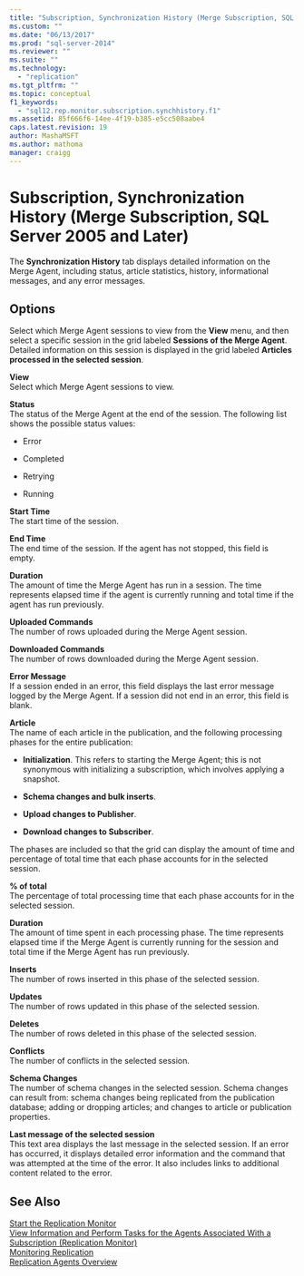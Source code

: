 ```yaml
---
title: "Subscription, Synchronization History (Merge Subscription, SQL Server 2005 and Later) | Microsoft Docs"
ms.custom: ""
ms.date: "06/13/2017"
ms.prod: "sql-server-2014"
ms.reviewer: ""
ms.suite: ""
ms.technology: 
  - "replication"
ms.tgt_pltfrm: ""
ms.topic: conceptual
f1_keywords: 
  - "sql12.rep.monitor.subscription.synchhistory.f1"
ms.assetid: 85f666f6-14ee-4f19-b385-e5cc508aabe4
caps.latest.revision: 19
author: MashaMSFT
ms.author: mathoma
manager: craigg
---
```

# Subscription, Synchronization History (Merge Subscription, SQL Server 2005 and Later)
  The **Synchronization History** tab displays detailed information on the Merge Agent, including status, article statistics, history, informational messages, and any error messages.  
  
## Options  
 Select which Merge Agent sessions to view from the **View** menu, and then select a specific session in the grid labeled **Sessions of the Merge Agent**. Detailed information on this session is displayed in the grid labeled **Articles processed in the selected session**.  
  
 **View**  
 Select which Merge Agent sessions to view.  
  
 **Status**  
 The status of the Merge Agent at the end of the session. The following list shows the possible status values:  
  
-   Error  
  
-   Completed  
  
-   Retrying  
  
-   Running  
  
 **Start Time**  
 The start time of the session.  
  
 **End Time**  
 The end time of the session. If the agent has not stopped, this field is empty.  
  
 **Duration**  
 The amount of time the Merge Agent has run in a session. The time represents elapsed time if the agent is currently running and total time if the agent has run previously.  
  
 **Uploaded Commands**  
 The number of rows uploaded during the Merge Agent session.  
  
 **Downloaded Commands**  
 The number of rows downloaded during the Merge Agent session.  
  
 **Error Message**  
 If a session ended in an error, this field displays the last error message logged by the Merge Agent. If a session did not end in an error, this field is blank.  
  
 **Article**  
 The name of each article in the publication, and the following processing phases for the entire publication:  
  
-   **Initialization**. This refers to starting the Merge Agent; this is not synonymous with initializing a subscription, which involves applying a snapshot.  
  
-   **Schema changes and bulk inserts**.  
  
-   **Upload changes to Publisher**.  
  
-   **Download changes to Subscriber**.  
  
 The phases are included so that the grid can display the amount of time and percentage of total time that each phase accounts for in the selected session.  
  
 **% of total**  
 The percentage of total processing time that each phase accounts for in the selected session.  
  
 **Duration**  
 The amount of time spent in each processing phase. The time represents elapsed time if the Merge Agent is currently running for the session and total time if the Merge Agent has run previously.  
  
 **Inserts**  
 The number of rows inserted in this phase of the selected session.  
  
 **Updates**  
 The number of rows updated in this phase of the selected session.  
  
 **Deletes**  
 The number of rows deleted in this phase of the selected session.  
  
 **Conflicts**  
 The number of conflicts in the selected session.  
  
 **Schema Changes**  
 The number of schema changes in the selected session. Schema changes can result from: schema changes being replicated from the publication database; adding or dropping articles; and changes to article or publication properties.  
  
 **Last message of the selected session**  
 This text area displays the last message in the selected session. If an error has occurred, it displays detailed error information and the command that was attempted at the time of the error. It also includes links to additional content related to the error.  
  
## See Also  
 [Start the Replication Monitor](monitor/start-the-replication-monitor.md)   
 [View Information and Perform Tasks for the Agents Associated With a Subscription &#40;Replication Monitor&#41;](monitor/view-information-and-perform-tasks-for-subscription-agents.md)   
 [Monitoring Replication](monitoring-replication.md)   
 [Replication Agents Overview](agents/replication-agents-overview.md)  
  
  
